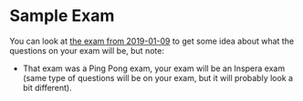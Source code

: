 # Sample Exam
You can look at [the exam from 2019-01-09](files/exam-2019-01-09.pdf) to get some idea about what the questions on your exam will be, but note:

* That exam was a Ping Pong exam, your exam will be an Inspera exam (same type of questions will be on your exam, but it will probably look a bit different).